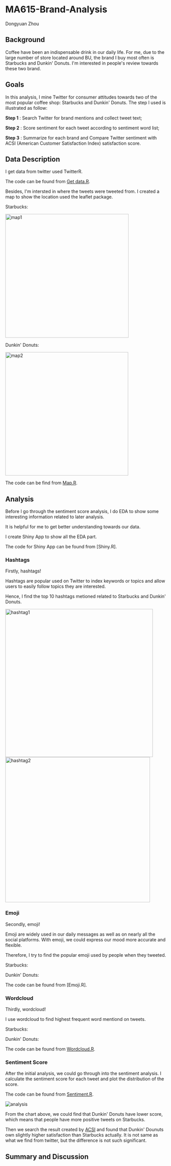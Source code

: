 
# MA615-Brand-Analysis
Dongyuan Zhou

## Background
Coffee have been an indispensable drink in our daily life. For me, due to the large number of store located around BU, the brand I buy most often is Starbucks and Dunkin' Donuts. I'm interested in people's review towards these two brand.

## Goals
In this analysis, I mine Twitter for consumer attitudes towards two of the most popular coffee shop: Starbucks and Dunkin' Donuts.
The step I used is illustrated as follow:

**Step 1** : Search Twitter for brand mentions and collect tweet text;

**Step 2** : Score sentiment for each tweet according to sentiment word list;

**Step 3** : Summarize for each brand and Compare Twitter sentiment with ACSI (American Customer Satisfaction Index) satisfaction score.

## Data Description
I get data from twitter used TwitterR.

The code can be found from [Get data.R](https://github.com/DongyuanZhou/MA615-Brand-Analysis/blob/master/Get%20data.R).

Besides, I'm intersted in where the tweets were tweeted from. I created a map to show the location used the leaflet package.

Starbucks:

<img width="386" alt="map1" src="https://user-images.githubusercontent.com/32685027/34064328-32925536-e1c6-11e7-8538-0fdac18c8e07.png">

Dunkin' Donuts:

<img width="385" alt="map2" src="https://user-images.githubusercontent.com/32685027/34064329-32a08d40-e1c6-11e7-9716-95d2d0a9721a.png">

The code can be find from [Map.R](https://github.com/DongyuanZhou/MA615-Brand-Analysis/blob/master/Map.R).

## Analysis
Before I go through the sentiment score analysis, I do EDA to show some interesting information related to later analysis. 

It is helpful for me to get better understanding towards our data. 

I create Shiny App to show all the EDA part. 

The code for Shiny App can be found from [Shiny.R].

### Hashtags
Firstly, hashtags! 

Hashtags are popular used on Twitter to index keywords or topics and allow users to easily follow topics they are interested. 

Hence, I find the top 10 hashtags metioned related to Starbucks and Dunkin' Donuts.

<img width="462" alt="hashtag1" src="https://user-images.githubusercontent.com/32685027/34064326-326fde20-e1c6-11e7-948f-084f27ad1253.png">

<img width="453" alt="hashtag2" src="https://user-images.githubusercontent.com/32685027/34064327-327dd6ce-e1c6-11e7-91d9-deb1cd1f05c1.png">

### Emoji
Secondly, emoji! 

Emoji are widely used in our daily messages as well as on nearly all the social platforms. With emoji, we could express our mood more accurate and flexible. 

Therefore, I try to find the popular emoji used by people when they tweeted. 

Starbucks:

Dunkin' Donuts:



The code can be found from [Emoji.R].

### Wordcloud
Thirdly, wordcloud! 

I use wordcloud to find highest frequent word mentiond on tweets. 

Starbucks:



Dunkin' Donuts:


The code can be found from [Wordcloud.R](https://github.com/DongyuanZhou/MA615-Brand-Analysis/blob/master/Wordcloud.R).

### Sentiment Score
After the initial analysis, we could go through into the sentiment analysis. I calculate the sentiment score for each tweet and plot the distribution of the score. 

The code can be found from [Sentiment.R](https://github.com/DongyuanZhou/MA615-Brand-Analysis/blob/master/Sentiment.R).

![analysis](https://user-images.githubusercontent.com/32685027/34064324-325467b2-e1c6-11e7-9653-d7b44f36163b.png)

From the chart above, we could find that Dunkin' Donuts have lower score, which means that people have more positive tweets on Starbucks.

Then we search the result created by [ACSI](www.theacsi.org/index.php?option=com_content&view=article&id=149&catid=&Itemid=214&c=Dunkin%5C%27+Donuts) and found that Dunkin' Dounuts own slightly higher satisfaction than Starbucks actually.
It is not same as what we find from twitter, but the difference is not such significant.
## Summary and Discussion
